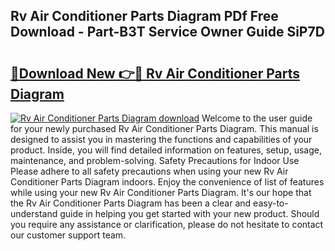 ## Rv Air Conditioner Parts Diagram PDf Free Download - Part-B3T Service Owner Guide SiP7D

# <h2><a href="http://dfsu9bz.blite.top/?on=Rv+Air+Conditioner+Parts+Diagram">🔗Download New 👉🔴 Rv Air Conditioner Parts Diagram</a></h2>

[![Rv Air Conditioner Parts Diagram download](https://i.imgur.com/lujVjoI.png)](http://dfsu9bz.blite.top/?on=Rv+Air+Conditioner+Parts+Diagram)
Welcome to the user guide for your newly purchased Rv Air Conditioner Parts Diagram. This manual is designed to assist you in mastering the functions and capabilities of your product. Inside, you will find detailed information on features, setup, usage, maintenance, and problem-solving. Safety Precautions for Indoor Use Please adhere to all safety precautions when using your new Rv Air Conditioner Parts Diagram indoors. Enjoy the convenience of list of features while using your new Rv Air Conditioner Parts Diagram. It's our hope that the Rv Air Conditioner Parts Diagram has been a clear and easy-to-understand guide in helping you get started with your new product. Should you require any assistance or clarification, please do not hesitate to contact our customer support team.
